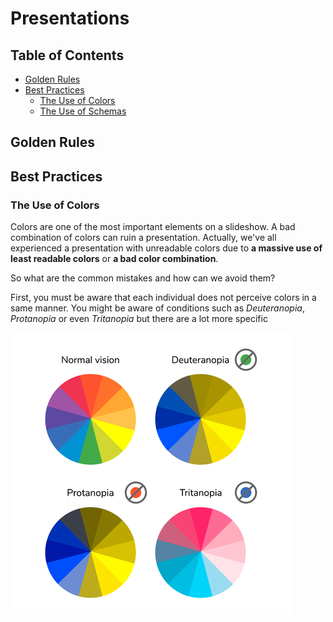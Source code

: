 # Presentations

## Table of Contents

- [Golden Rules](#golden-rules)
- [Best Practices](#best-practices)
    - [The Use of Colors](#the-use-of-colors)
    - [The Use of Schemas](#the-use-of-schemas)

## Golden Rules

## Best Practices

### The Use of Colors

Colors are one of the most important elements on a slideshow. A bad combination of colors can ruin a presentation. Actually, we've all experienced a presentation with unreadable colors due to **a massive use of least readable colors** or **a bad color combination**.

So what are the common mistakes and how can we avoid them?

First, you must be aware that each individual does not perceive colors in a same manner. You might be aware of conditions such as *Deuteranopia*, *Protanopia* or even *Tritanopia* but there are a lot more specific 

![img_1](/soft/presentations/resources/color-conditions.jpg)